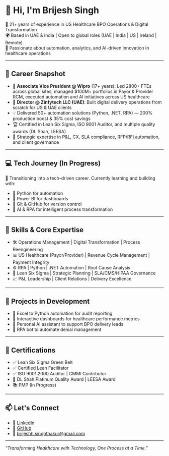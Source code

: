 # 👋 Hi, I'm Brijesh Singh

🎯 21+ years of experience in US Healthcare BPO Operations & Digital Transformation  
🌍 Based in UAE & India | Open to global roles (UAE | India | US | Ireland | Remote)  
🚀 Passionate about automation, analytics, and AI-driven innovation in healthcare operations  

---

## 🧠 Career Snapshot

- 🏢 **Associate Vice President @ Wipro** (17+ years): Led 2800+ FTEs across global sites, managed $100M+ portfolios in Payor & Provider RCM, executed automation and AI initiatives across US healthcare
- 🏥 **Director @ Zinfytech LLC (UAE)**: Built digital delivery operations from scratch for US & UAE clients
- 💡 Delivered 50+ automation solutions (Python, .NET, RPA) — 200% production boost & 35% cost savings
- 🏆 Certified in Lean Six Sigma, ISO 9001 Auditor, and multiple quality awards (DL Shah, LEESA)
- 💼 Strategic expertise in P&L, CX, SLA compliance, RFP/RFI automation, and client governance

---

## 💻 Tech Journey (In Progress)

📌 Transitioning into a tech-driven career. Currently learning and building with:

- 🔹 Python for automation
- 🔹 Power BI for dashboards
- 🔹 Git & GitHub for version control
- 🔹 AI & RPA for intelligent process transformation

---

## 🔧 Skills & Core Expertise

- 🛠️ Operations Management | Digital Transformation | Process Reengineering
- 📊 US Healthcare (Payor/Provider) | Revenue Cycle Management | Payment Integrity
- ⚙️ RPA | Python | .NET Automation | Root Cause Analysis
- 🧠 Lean Six Sigma | Strategic Planning | SLA/CMS/HIPAA Governance
- 📈 P&L Leadership | Client Relations | Delivery Excellence

---

## 📂 Projects in Development

- 📌 Excel to Python automation for audit reporting
- 📌 Interactive dashboards for healthcare performance metrics
- 📌 Personal AI assistant to support BPO delivery leads
- 📌 RPA bot to automate denial management

---

## 📜 Certifications

- ✅ Lean Six Sigma Green Belt
- ✅ Certified Lean Facilitator
- ✅ ISO 9001:2000 Auditor | CMMI Contributor
- 🏅 DL Shah Platinum Quality Award | LEESA Award
- 📚 PMP (In Progress)

---

## 📫 Let's Connect

- 🔗 [LinkedIn](https://www.linkedin.com/in/brijeshh-singh/)
- 🔗 [GitHub](https://github.com/brijeshhsingh)
- 📧 brijeshh.singhthakur@gmail.com

---

_“Transforming Healthcare with Technology, One Process at a Time.”_
